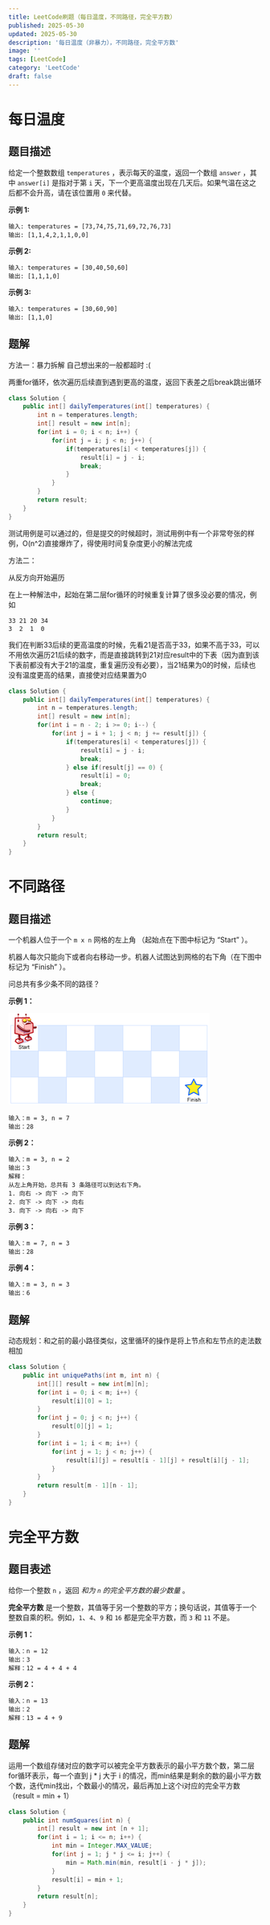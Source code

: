 ```yaml
---
title: LeetCode刷题（每日温度，不同路径，完全平方数）
published: 2025-05-30
updated: 2025-05-30
description: '每日温度（非暴力），不同路径，完全平方数'
image: ''
tags: [LeetCode]
category: 'LeetCode'
draft: false 
---
```


# 每日温度

## 题目描述

给定一个整数数组 `temperatures` ，表示每天的温度，返回一个数组 `answer` ，其中 `answer[i]` 是指对于第 `i` 天，下一个更高温度出现在几天后。如果气温在这之后都不会升高，请在该位置用 `0` 来代替。

**示例 1:**

```
输入: temperatures = [73,74,75,71,69,72,76,73]
输出: [1,1,4,2,1,1,0,0]
```

**示例 2:**

```
输入: temperatures = [30,40,50,60]
输出: [1,1,1,0]
```

**示例 3:**

```
输入: temperatures = [30,60,90]
输出: [1,1,0]
```



## 题解

方法一：暴力拆解 自己想出来的一般都超时 :(  

两重for循环，依次遍历后续直到遇到更高的温度，返回下表差之后break跳出循环

```java
class Solution {
    public int[] dailyTemperatures(int[] temperatures) {
        int n = temperatures.length;
        int[] result = new int[n];
        for(int i = 0; i < n; i++) {
            for(int j = i; j < n; j++) {
                if(temperatures[i] < temperatures[j]) {
                    result[i] = j - i;
                    break;
                }
            }
        }
        return result;
    }
}
```

测试用例是可以通过的，但是提交的时候超时，测试用例中有一个非常夸张的样例，O(n^2)直接爆炸了，得使用时间复杂度更小的解法完成



方法二：

从反方向开始遍历

在上一种解法中，起始在第二层for循环的时候重复计算了很多没必要的情况，例如 

```
33 21 20 34
3  2  1  0
```

我们在判断33后续的更高温度的时候，先看21是否高于33，如果不高于33，可以不用依次遍历21后续的数字，而是直接跳转到21对应result中的下表（因为直到该下表前都没有大于21的温度，重复遍历没有必要），当21结果为0的时候，后续也没有温度更高的结果，直接使对应结果置为0     

```java
class Solution {
    public int[] dailyTemperatures(int[] temperatures) {
        int n = temperatures.length;
        int[] result = new int[n];
        for(int i = n - 2; i >= 0; i--) {
            for(int j = i + 1; j < n; j += result[j]) {
                if(temperatures[i] < temperatures[j]) {
                    result[i] = j - i;
                    break;
                } else if(result[j] == 0) {
                    result[i] = 0;
                    break;
                } else {
                    continue;
                }
            }
        }
        return result;
    }
}
```



# 不同路径

## 题目描述

一个机器人位于一个 `m x n` 网格的左上角 （起始点在下图中标记为 “Start” ）。

机器人每次只能向下或者向右移动一步。机器人试图达到网格的右下角（在下图中标记为 “Finish” ）。

问总共有多少条不同的路径？

 

**示例 1：**

![170](../images/170.png)

```
输入：m = 3, n = 7
输出：28
```

**示例 2：**

```
输入：m = 3, n = 2
输出：3
解释：
从左上角开始，总共有 3 条路径可以到达右下角。
1. 向右 -> 向下 -> 向下
2. 向下 -> 向下 -> 向右
3. 向下 -> 向右 -> 向下
```

**示例 3：**

```
输入：m = 7, n = 3
输出：28
```

**示例 4：**

```
输入：m = 3, n = 3
输出：6
```



## 题解

动态规划：和之前的最小路径类似，这里循环的操作是将上节点和左节点的走法数相加

```java
class Solution {
    public int uniquePaths(int m, int n) {
        int[][] result = new int[m][n];
        for(int i = 0; i < m; i++) {
            result[i][0] = 1;
        }
        for(int j = 0; j < n; j++) {
            result[0][j] = 1;
        }
        for(int i = 1; i < m; i++) {
            for(int j = 1; j < n; j++) {
                result[i][j] = result[i - 1][j] + result[i][j - 1];
            }
        }
        return result[m - 1][n - 1];
    }
}
```



# 完全平方数

## 题目表述

给你一个整数 `n` ，返回 *和为 `n` 的完全平方数的最少数量* 。

**完全平方数** 是一个整数，其值等于另一个整数的平方；换句话说，其值等于一个整数自乘的积。例如，`1`、`4`、`9` 和 `16` 都是完全平方数，而 `3` 和 `11` 不是。

 

**示例 1：**

```
输入：n = 12
输出：3 
解释：12 = 4 + 4 + 4
```

**示例 2：**

```
输入：n = 13
输出：2
解释：13 = 4 + 9
```

 

## 题解

运用一个数组存储对应的数字可以被完全平方数表示的最小平方数个数，第二层for循环表示，每一个直到 j * j 大于 i 的情况，而min结果是剩余的数的最小平方数个数，迭代min找出，个数最小的情况，最后再加上这个i对应的完全平方数（result = min + 1）

```java
class Solution {
    public int numSquares(int n) {
        int[] result = new int [n + 1];
        for(int i = 1; i <= n; i++) {
            int min = Integer.MAX_VALUE;
            for(int j = 1; j * j <= i; j++) {
                min = Math.min(min, result[i - j * j]);
            }
            result[i] = min + 1;
        }
        return result[n];
    }
}
```

